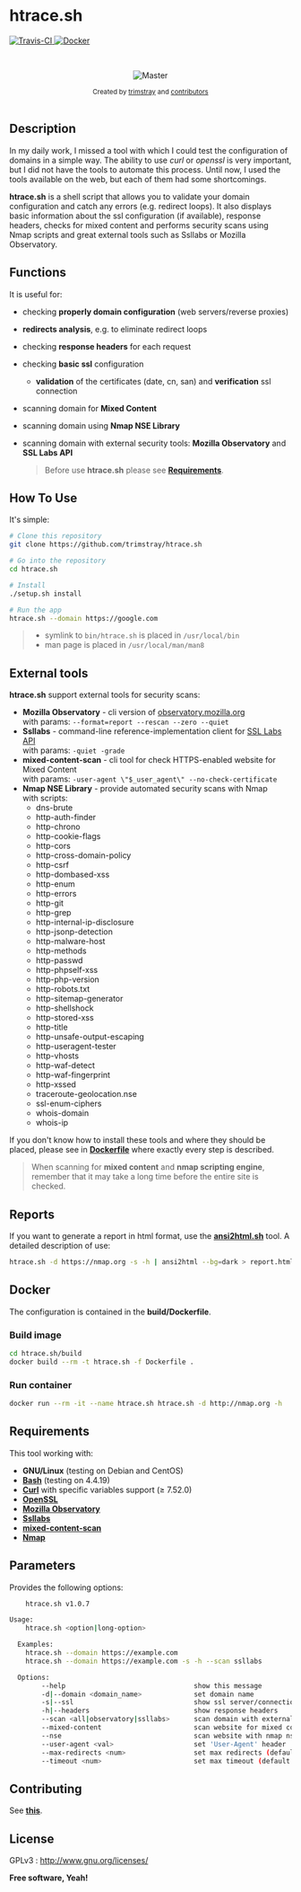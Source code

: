 <h1 align="left">htrace.sh</h1>

<p align="left">
  <a href="https://travis-ci.org/trimstray/htrace.sh">
    <img src="https://travis-ci.org/trimstray/htrace.sh.svg?branch=master"
        alt="Travis-CI">
  </a>
  <a href="https://github.com/trimstray/htrace.sh/tree/master/build">
    <img src="https://img.shields.io/badge/Docker-Support-blue.svg"
        alt="Docker">
  </a>
</p>

<br>

<p align="center">
    <img src="https://github.com/trimstray/htrace.sh/blob/master/doc/img/htrace.sh_preview.png"
        alt="Master">
</p>

<div align="center">
  <sub>Created by
  <a href="https://twitter.com/trimstray">trimstray</a> and
  <a href="https://github.com/trimstray/htrace.sh/graphs/contributors">
    contributors
  </a>
</div>

<br>

## Description

In my daily work, I missed a tool with which I could test the configuration of domains in a simple way. The ability to use *curl* or *openssl* is very important, but I did not have the tools to automate this process. Until now, I used the tools available on the web, but each of them had some shortcomings.

**htrace.sh** is a shell script that allows you to validate your domain configuration and catch any errors (e.g. redirect loops). It also displays basic information about the ssl configuration (if available), response headers, checks for mixed content and performs security scans using Nmap scripts and great external tools such as Ssllabs or Mozilla Observatory.

## Functions

It is useful for:

- checking **properly domain configuration** (web servers/reverse proxies)
- **redirects analysis**, e.g. to eliminate redirect loops
- checking **response headers** for each request
- checking **basic ssl** configuration
  - **validation** of the certificates (date, cn, san) and **verification** ssl connection
- scanning domain for **Mixed Content**
- scanning domain using **Nmap NSE Library**
- scanning domain with external security tools: **Mozilla Observatory** and **SSL Labs API**

  > Before use **htrace.sh** please see **[Requirements](#requirements)**.

## How To Use

It's simple:

```bash
# Clone this repository
git clone https://github.com/trimstray/htrace.sh

# Go into the repository
cd htrace.sh

# Install
./setup.sh install

# Run the app
htrace.sh --domain https://google.com
```

> * symlink to `bin/htrace.sh` is placed in `/usr/local/bin`
> * man page is placed in `/usr/local/man/man8`

## External tools

**htrace.sh** support external tools for security scans:

- **Mozilla Observatory** - cli version of [observatory.mozilla.org](https://observatory.mozilla.org/)  
  with params: `--format=report --rescan --zero --quiet`
- **Ssllabs** - command-line reference-implementation client for [SSL Labs API](https://www.ssllabs.com/ssltest/)  
  with params: `-quiet -grade`
- **mixed-content-scan** - cli tool for check HTTPS-enabled website for Mixed Content  
  with params: `-user-agent \"$_user_agent\" --no-check-certificate`
- **Nmap NSE Library** - provide automated security scans with Nmap  
  with scripts:
  * dns-brute
  * http-auth-finder
  * http-chrono
  * http-cookie-flags
  * http-cors
  * http-cross-domain-policy
  * http-csrf
  * http-dombased-xss
  * http-enum
  * http-errors
  * http-git
  * http-grep
  * http-internal-ip-disclosure
  * http-jsonp-detection
  * http-malware-host
  * http-methods
  * http-passwd
  * http-phpself-xss
  * http-php-version
  * http-robots.txt
  * http-sitemap-generator
  * http-shellshock
  * http-stored-xss
  * http-title
  * http-unsafe-output-escaping
  * http-useragent-tester
  * http-vhosts
  * http-waf-detect
  * http-waf-fingerprint
  * http-xssed
  * traceroute-geolocation.nse
  * ssl-enum-ciphers
  * whois-domain
  * whois-ip

If you don't know how to install these tools and where they should be placed, please see in **[Dockerfile](https://github.com/trimstray/htrace.sh/blob/master/build/Dockerfile)** where exactly every step is described.

  > When scanning for **mixed content** and **nmap scripting engine**, remember that it may take a long time before the entire site is checked.

## Reports

If you want to generate a report in html format, use the **[ansi2html.sh](https://raw.githubusercontent.com/pixelb/scripts/master/scripts/ansi2html.sh)** tool. A detailed description of use:

```bash
htrace.sh -d https://nmap.org -s -h | ansi2html --bg=dark > report.html
```

## Docker

The configuration is contained in the **build/Dockerfile**.

### Build image

```bash
cd htrace.sh/build
docker build --rm -t htrace.sh -f Dockerfile .
```

### Run container

```bash
docker run --rm -it --name htrace.sh htrace.sh -d http://nmap.org -h
```

## Requirements

This tool working with:

- **GNU/Linux** (testing on Debian and CentOS)
- **[Bash](https://www.gnu.org/software/bash/)** (testing on 4.4.19)
- **[Curl](https://curl.haxx.se/)** with specific variables support (≥ 7.52.0)
- **[OpenSSL](https://www.openssl.org/)**
- **[Mozilla Observatory](https://github.com/mozilla/http-observatory)**
- **[Ssllabs](https://github.com/ssllabs/ssllabs-scan)**
- **[mixed-content-scan](https://github.com/bramus/mixed-content-scan)**
- **[Nmap](https://nmap.org/)**

## Parameters

Provides the following options:

```bash
    htrace.sh v1.0.7

Usage:
    htrace.sh <option|long-option>

  Examples:
    htrace.sh --domain https://example.com
    htrace.sh --domain https://example.com -s -h --scan ssllabs

  Options:
        --help                                show this message
        -d|--domain <domain_name>             set domain name
        -s|--ssl                              show ssl server/connection params
        -h|--headers                          show response headers
        --scan <all|observatory|ssllabs>      scan domain with external security tools
        --mixed-content                       scan website for mixed content
        --nse                                 scan website with nmap nse library
        --user-agent <val>                    set 'User-Agent' header
        --max-redirects <num>                 set max redirects (default: 10)
        --timeout <num>                       set max timeout (default: 15)
```

## Contributing

See **[this](CONTRIBUTING.md)**.

## License

GPLv3 : <http://www.gnu.org/licenses/>

**Free software, Yeah!**
